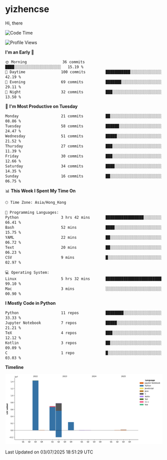 # yizhencse


Hi, there

<!--START_SECTION:waka-->
![Code Time](http://img.shields.io/badge/Code%20Time-31%20hrs%2049%20mins-blue)

![Profile Views](http://img.shields.io/badge/Profile%20Views-0-blue)

**I'm an Early 🐤** 

```text
🌞 Morning                36 commits          ████░░░░░░░░░░░░░░░░░░░░░   15.19 % 
🌆 Daytime                100 commits         ███████████░░░░░░░░░░░░░░   42.19 % 
🌃 Evening                69 commits          ███████░░░░░░░░░░░░░░░░░░   29.11 % 
🌙 Night                  32 commits          ███░░░░░░░░░░░░░░░░░░░░░░   13.50 % 
```
📅 **I'm Most Productive on Tuesday** 

```text
Monday                   21 commits          ██░░░░░░░░░░░░░░░░░░░░░░░   08.86 % 
Tuesday                  58 commits          ██████░░░░░░░░░░░░░░░░░░░   24.47 % 
Wednesday                51 commits          █████░░░░░░░░░░░░░░░░░░░░   21.52 % 
Thursday                 27 commits          ███░░░░░░░░░░░░░░░░░░░░░░   11.39 % 
Friday                   30 commits          ███░░░░░░░░░░░░░░░░░░░░░░   12.66 % 
Saturday                 34 commits          ████░░░░░░░░░░░░░░░░░░░░░   14.35 % 
Sunday                   16 commits          ██░░░░░░░░░░░░░░░░░░░░░░░   06.75 % 
```


📊 **This Week I Spent My Time On** 

```text
🕑︎ Time Zone: Asia/Hong_Kong

💬 Programming Languages: 
Python                   3 hrs 42 mins       █████████████████░░░░░░░░   66.41 % 
Bash                     52 mins             ████░░░░░░░░░░░░░░░░░░░░░   15.75 % 
YAML                     22 mins             ██░░░░░░░░░░░░░░░░░░░░░░░   06.72 % 
Text                     20 mins             ██░░░░░░░░░░░░░░░░░░░░░░░   06.23 % 
CSV                      9 mins              █░░░░░░░░░░░░░░░░░░░░░░░░   02.97 % 

💻 Operating System: 
Linux                    5 hrs 32 mins       █████████████████████████   99.10 % 
Mac                      3 mins              ░░░░░░░░░░░░░░░░░░░░░░░░░   00.90 % 
```

**I Mostly Code in Python** 

```text
Python                   11 repos            ████████░░░░░░░░░░░░░░░░░   33.33 % 
Jupyter Notebook         7 repos             █████░░░░░░░░░░░░░░░░░░░░   21.21 % 
TeX                      4 repos             ███░░░░░░░░░░░░░░░░░░░░░░   12.12 % 
Kotlin                   3 repos             ██░░░░░░░░░░░░░░░░░░░░░░░   09.09 % 
C                        1 repo              █░░░░░░░░░░░░░░░░░░░░░░░░   03.03 % 
```



**Timeline**

![Lines of Code chart](https://raw.githubusercontent.com/yizhencse/yizhencse/main/assets/bar_graph.png)


 Last Updated on 03/07/2025 18:51:29 UTC
<!--END_SECTION:waka-->

